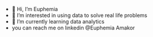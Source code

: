 - 👋 Hi, I’m Euphemia
- 👀 I’m interested in using data to solve real life problems
- 🌱 I’m currently learning data analytics
- you can reach me on linkedin @Euphemia Amakor

<!---
euphemyaa/euphemyaa is a ✨ special ✨ repository because its `README.md` (this file) appears on your GitHub profile.
You can click the Preview link to take a look at your changes.
--->
